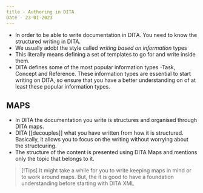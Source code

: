```yaml
---
title - Authoring in DITA
Date - 23-01-2023
---
```

- In order to be able to write documentation in DITA. You need to know the structured writing in DITA. 
- We usually adobt the style called *writing based on information* types
- This literally means defining a set of templates to go for and write inside them.
- DITA defines some of the most popular information types -Task, Concept and Reference. These information types are essential to start writing on DITA, so ensure that you have a better understanding on of at least these popular information types. 

## MAPS
- In DITA the documentation you write is structures and organised through DITA maps. 
- DITA [[decouples]] what you have written from how it is structured. Basically, it allows you to focus on the writing without worrying about the structcuring. 
- The structure of the content is presented using DITA Maps and mentions only the topic that belongs to it. 

> [!Tips] 
> It might take a while for you to write keeping maps in mind or to work around maps. But, the it is good to have a foundation understanding before starting with DITA XML


 


